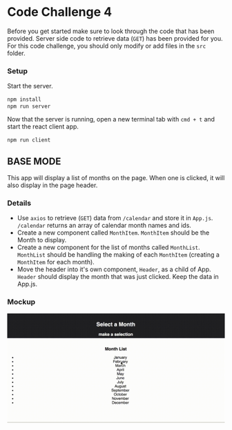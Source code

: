 # Code Challenge 4

Before you get started make sure to look through the code that has been provided. Server side code to retrieve data (`GET`) has been provided for you. For this code challenge, you should only modify or add files in the `src` folder.

### Setup

Start the server.

```
npm install
npm run server
```

Now that the server is running, open a new terminal tab with `cmd + t` and start the react client app.

```
npm run client
```

## BASE MODE

This app will display a list of months on the page. When one is clicked, it will also display in the page header.

### Details

- Use `axios` to retrieve (`GET`) data from `/calendar` and store it in `App.js`. `/calendar` returns an array of calendar month names and ids.
- Create a new component called `MonthItem`. `MonthItem` should be the Month to display.
- Create a new component for the list of months called `MonthList`. `MonthList` should be handling the making of each `MonthItem` (creating a `MonthItem` for each month).
- Move the header into it's own component, `Header`, as a child of App. `Header` should display the month that was just clicked. Keep the data in App.js.

### Mockup

![Base Mode Mockup](wireframes/code-challenge-4-video.gif)

